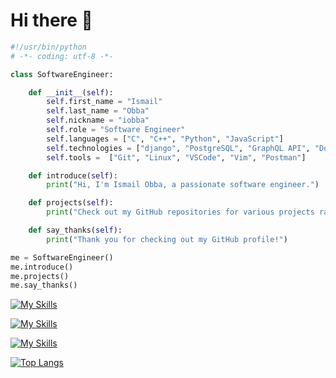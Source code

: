 # Hi there 👋

```python
#!/usr/bin/python
# -*- coding: utf-8 -*-

class SoftwareEngineer:

    def __init__(self):
        self.first_name = "Ismail"
        self.last_name = "Obba"
        self.nickname = "iobba"
        self.role = "Software Engineer"
        self.languages = ["C", "C++", "Python", "JavaScript"]
        self.technologies = ["django", "PostgreSQL", "GraphQL API", "Docker", "Docker Compose", "Kafka", "Makefile"]
        self.tools =  ["Git", "Linux", "VSCode", "Vim", "Postman"]

    def introduce(self):
        print("Hi, I'm Ismail Obba, a passionate software engineer.")

    def projects(self):
        print("Check out my GitHub repositories for various projects ranging from systems programming to web development(backend).")

    def say_thanks(self):
        print("Thank you for checking out my GitHub profile!")

me = SoftwareEngineer()
me.introduce()
me.projects()
me.say_thanks()
```
[![My Skills](https://skillicons.dev/icons?i=c,cpp,python,javascript)](https://skillicons.dev)

[![My Skills](https://skillicons.dev/icons?i=django,postgresql,graphql,docker,kafka,github,linux)](https://skillicons.dev)

[![My Skills](https://skillicons.dev/icons?i=bash,git,postman,vim,vscode)](https://skillicons.dev)

[![Top Langs](https://github-readme-stats.vercel.app/api/top-langs/?username=anuraghazra)](https://github.com/EthanJamesLew/github-readme-stats-academic)


